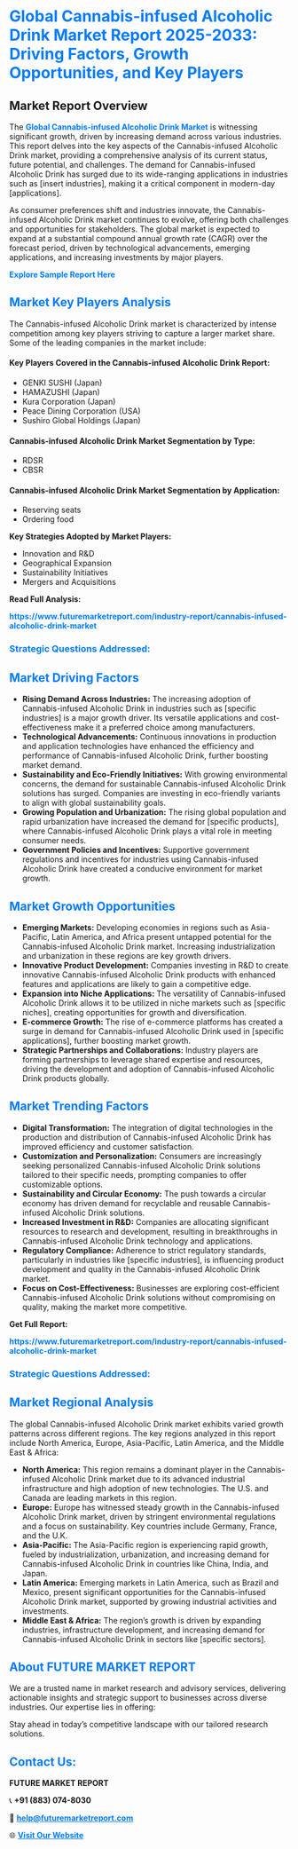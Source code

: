 <h1 style="color: #007BFF;">Global Cannabis-infused Alcoholic Drink Market Report 2025-2033: Driving Factors, Growth Opportunities, and Key Players</h1>

<section id="overview">
<h2>Market Report Overview</h2>
<p>The <a href="https://www.futuremarketreport.com/industry-report/cannabis-infused-alcoholic-drink-market" style="color: #007BFF; text-decoration: none;"><strong>Global Cannabis-infused Alcoholic Drink Market</strong></a> is witnessing significant growth, driven by increasing demand across various industries. This report delves into the key aspects of the Cannabis-infused Alcoholic Drink market, providing a comprehensive analysis of its current status, future potential, and challenges. The demand for Cannabis-infused Alcoholic Drink has surged due to its wide-ranging applications in industries such as [insert industries], making it a critical component in modern-day [applications].</p>
<p>As consumer preferences shift and industries innovate, the Cannabis-infused Alcoholic Drink market continues to evolve, offering both challenges and opportunities for stakeholders. The global market is expected to expand at a substantial compound annual growth rate (CAGR) over the forecast period, driven by technological advancements, emerging applications, and increasing investments by major players.</p>
</section>

<section id="overview">
<p><a href="https://www.futuremarketreport.com/request-sample/reportId=37358" style="color: #007BFF; text-decoration: none;"><strong>Explore Sample Report Here</strong></a></p>
</section>

<section id="key-players">
<h2 style="color: #007BFF;">Market Key Players Analysis</h2>
<p>The Cannabis-infused Alcoholic Drink market is characterized by intense competition among key players striving to capture a larger market share. Some of the leading companies in the market include:</p>
<h4>Key Players Covered in the Cannabis-infused Alcoholic Drink Report:</h4>
<ul><li>GENKI SUSHI (Japan)</li><li>HAMAZUSHI (Japan)</li><li>Kura Corporation (Japan)</li><li>Peace Dining Corporation (USA)</li><li>Sushiro Global Holdings (Japan)</li></ul>
<h4>Cannabis-infused Alcoholic Drink Market Segmentation by Type:</h4>
<ul><li>RDSR</li><li>CBSR</li></ul>

<h4>Cannabis-infused Alcoholic Drink Market Segmentation by Application:</h4>
<ul><li>Reserving seats</li><li>Ordering food</li></ul>
<p><strong>Key Strategies Adopted by Market Players:</strong></p>
<ul>
<li>Innovation and R&D</li>
<li>Geographical Expansion</li>
<li>Sustainability Initiatives</li>
<li>Mergers and Acquisitions</li>
</ul>
</section>

<section>
<p><strong>Read Full Analysis: </strong></p><a href="https://www.futuremarketreport.com/industry-report/cannabis-infused-alcoholic-drink-market" style="color: #007BFF; text-decoration: none;"><strong>https://www.futuremarketreport.com/industry-report/cannabis-infused-alcoholic-drink-market</strong></a>
<h3 style="color: #007BFF;">Strategic Questions Addressed:</h3>
</section>

<section id="driving-factors">
<h2 style="color: #007BFF;">Market Driving Factors</h2>
<ul>
<li><strong>Rising Demand Across Industries:</strong> The increasing adoption of Cannabis-infused Alcoholic Drink in industries such as [specific industries] is a major growth driver. Its versatile applications and cost-effectiveness make it a preferred choice among manufacturers.</li>
<li><strong>Technological Advancements:</strong> Continuous innovations in production and application technologies have enhanced the efficiency and performance of Cannabis-infused Alcoholic Drink, further boosting market demand.</li>
<li><strong>Sustainability and Eco-Friendly Initiatives:</strong> With growing environmental concerns, the demand for sustainable Cannabis-infused Alcoholic Drink solutions has surged. Companies are investing in eco-friendly variants to align with global sustainability goals.</li>
<li><strong>Growing Population and Urbanization:</strong> The rising global population and rapid urbanization have increased the demand for [specific products], where Cannabis-infused Alcoholic Drink plays a vital role in meeting consumer needs.</li>
<li><strong>Government Policies and Incentives:</strong> Supportive government regulations and incentives for industries using Cannabis-infused Alcoholic Drink have created a conducive environment for market growth.</li>
</ul>
</section>

<section id="growth-opportunities">
<h2 style="color: #007BFF;">Market Growth Opportunities</h2>
<ul>
<li><strong>Emerging Markets:</strong> Developing economies in regions such as Asia-Pacific, Latin America, and Africa present untapped potential for the Cannabis-infused Alcoholic Drink market. Increasing industrialization and urbanization in these regions are key growth drivers.</li>
<li><strong>Innovative Product Development:</strong> Companies investing in R&D to create innovative Cannabis-infused Alcoholic Drink products with enhanced features and applications are likely to gain a competitive edge.</li>
<li><strong>Expansion into Niche Applications:</strong> The versatility of Cannabis-infused Alcoholic Drink allows it to be utilized in niche markets such as [specific niches], creating opportunities for growth and diversification.</li>
<li><strong>E-commerce Growth:</strong> The rise of e-commerce platforms has created a surge in demand for Cannabis-infused Alcoholic Drink used in [specific applications], further boosting market growth.</li>
<li><strong>Strategic Partnerships and Collaborations:</strong> Industry players are forming partnerships to leverage shared expertise and resources, driving the development and adoption of Cannabis-infused Alcoholic Drink products globally.</li>
</ul>
</section>

<section id="trending-factors">
<h2 style="color: #007BFF;">Market Trending Factors</h2>
<ul>
<li><strong>Digital Transformation:</strong> The integration of digital technologies in the production and distribution of Cannabis-infused Alcoholic Drink has improved efficiency and customer satisfaction.</li>
<li><strong>Customization and Personalization:</strong> Consumers are increasingly seeking personalized Cannabis-infused Alcoholic Drink solutions tailored to their specific needs, prompting companies to offer customizable options.</li>
<li><strong>Sustainability and Circular Economy:</strong> The push towards a circular economy has driven demand for recyclable and reusable Cannabis-infused Alcoholic Drink solutions.</li>
<li><strong>Increased Investment in R&D:</strong> Companies are allocating significant resources to research and development, resulting in breakthroughs in Cannabis-infused Alcoholic Drink technology and applications.</li>
<li><strong>Regulatory Compliance:</strong> Adherence to strict regulatory standards, particularly in industries like [specific industries], is influencing product development and quality in the Cannabis-infused Alcoholic Drink market.</li>
<li><strong>Focus on Cost-Effectiveness:</strong> Businesses are exploring cost-efficient Cannabis-infused Alcoholic Drink solutions without compromising on quality, making the market more competitive.</li>
</ul>
</section>

<section>
<p><strong>Get Full Report: </strong></p><a href="https://www.futuremarketreport.com/industry-report/cannabis-infused-alcoholic-drink-market" style="color: #007BFF; text-decoration: none;"><strong>https://www.futuremarketreport.com/industry-report/cannabis-infused-alcoholic-drink-market</strong></a>
<h3 style="color: #007BFF;">Strategic Questions Addressed:</h3>
</section>


<section id="regional-analysis">
<h2 style="color: #007BFF;">Market Regional Analysis</h2>
<p>The global Cannabis-infused Alcoholic Drink market exhibits varied growth patterns across different regions. The key regions analyzed in this report include North America, Europe, Asia-Pacific, Latin America, and the Middle East & Africa:</p>
<ul>
<li><strong>North America:</strong> This region remains a dominant player in the Cannabis-infused Alcoholic Drink market due to its advanced industrial infrastructure and high adoption of new technologies. The U.S. and Canada are leading markets in this region.</li>
<li><strong>Europe:</strong> Europe has witnessed steady growth in the Cannabis-infused Alcoholic Drink market, driven by stringent environmental regulations and a focus on sustainability. Key countries include Germany, France, and the U.K.</li>
<li><strong>Asia-Pacific:</strong> The Asia-Pacific region is experiencing rapid growth, fueled by industrialization, urbanization, and increasing demand for Cannabis-infused Alcoholic Drink in countries like China, India, and Japan.</li>
<li><strong>Latin America:</strong> Emerging markets in Latin America, such as Brazil and Mexico, present significant opportunities for the Cannabis-infused Alcoholic Drink market, supported by growing industrial activities and investments.</li>
<li><strong>Middle East & Africa:</strong> The region’s growth is driven by expanding industries, infrastructure development, and increasing demand for Cannabis-infused Alcoholic Drink in sectors like [specific sectors].</li>
</ul>
</section>

<footer>
<h2 style="color: #007BFF;">About FUTURE MARKET REPORT</h2>
<p>We are a trusted name in market research and advisory services, delivering actionable insights and strategic support to businesses across diverse industries. Our expertise lies in offering:</p>

<p>Stay ahead in today’s competitive landscape with our tailored research solutions.</p>

<h2 style="color: #007BFF;">Contact Us:</h2>
<p><strong>FUTURE MARKET REPORT</strong></p>
<p>📞 <strong>+91 (883) 074-8030</strong></p>
<p>📧 <strong><a href="mailto:help@futuremarketreport.com" style="color: #007BFF;">help@futuremarketreport.com</a></strong></p>
<p>🌐 <strong><a href="https://www.futuremarketreport.com/" style="color: #007BFF;">Visit Our Website</a></strong></p>
</footer>